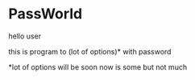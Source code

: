 # PassWorld
hello user

this is program to (lot of options)* with password

*lot of options will be soon now is some but not much
